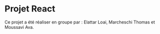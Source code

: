 
# Projet React

Ce projet a été réaliser en groupe par : Elattar Loai, Marcheschi Thomas et Moussavi Ava.



